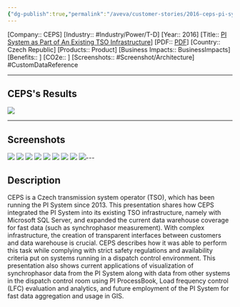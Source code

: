 ```yaml
---
{"dg-publish":true,"permalink":"/aveva/customer-stories/2016-ceps-pi-system-as-part-of-an-existing-tso-infrastructure/"}
---
```


[Company:: CEPS]
[Industry:: #Industry/Power/T-D]
[Year:: 2016]
[Title:: [PI System as Part of An Existing TSO Infrastructure](https://resources.osisoft.com/presentations/ceps--pi-system-as-part-of-an-existing-tso-infrastructure/)]
[PDF:: [PDF](https://cdn.osisoft.com/osi/presentations/2016-users-conference-emea-berlin/2016-users-conference-emea-berlin-d2-TD-E060-CEPS-IndSoft-TauerL-CEPS-PI-System-as-Part-of-An-Existing-TSO-Infrastructure.pdf)]
[Country:: Czech Republic]
[Products:: Product]
[Business Impacts:: BusinessImpacts]
[Benefits:: ]
[CO2e:: ]
[Screenshots:: #Screenshot/Architecture]
#CustomDataReference  

---
## CEPS's Results
![](https://i.imgur.com/cS0GD7G.png)

---
## Screenshots
![](https://i.imgur.com/2TNFtuu.png)
![](https://i.imgur.com/J2jpX4l.png)
![](https://i.imgur.com/z5XvnOh.png)
![](https://i.imgur.com/MyA0MAR.png)
![](https://i.imgur.com/XDo5EmN.png)
![](https://i.imgur.com/uf9Eaab.png)
![](https://i.imgur.com/VSdVHKy.png)
![](https://i.imgur.com/k6fXKmz.png)
![](https://i.imgur.com/mWPcsf6.png)---
## Description
CEPS is a Czech transmission system operator (TSO), which has been running the PI System since 2013. This presentation shares how CEPS integrated the PI System into its existing TSO infrastructure, namely with Microsoft SQL Server, and expanded the current data warehouse coverage for fast data (such as synchrophasor measurement). With complex infrastructure, the creation of transparent interfaces between customers and data warehouse is crucial. CEPS describes how it was able to perform this task while complying with strict safety regulations and availability criteria put on systems running in a dispatch control environment. This presentation also shows current applications of visualization of synchrophasor data from the PI System along with data from other systems in the dispatch control room using PI ProcessBook, Load frequency control (LFC) evaluation and analytics, and future employment of the PI System for fast data aggregation and usage in GIS.